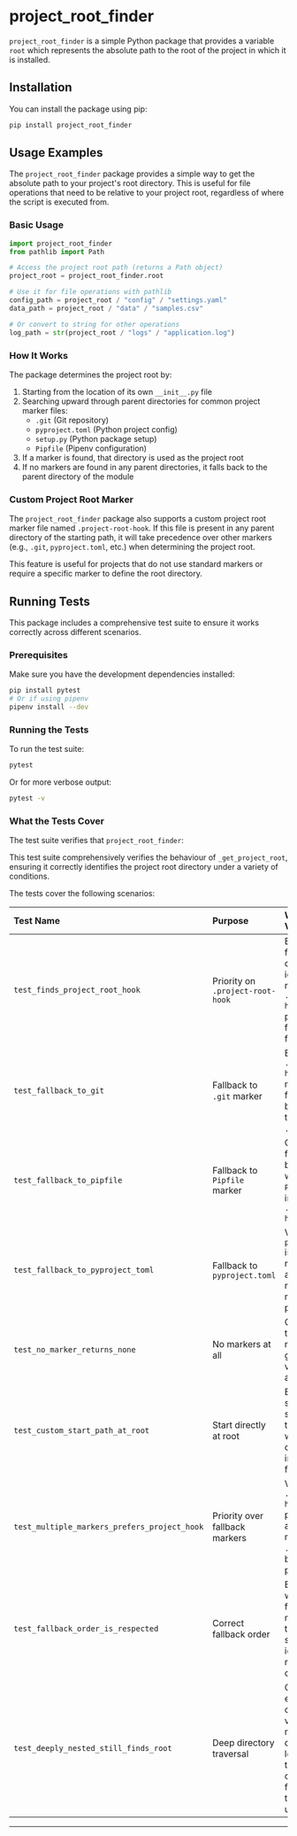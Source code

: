 # project_root_finder

`project_root_finder` is a simple Python package that provides a variable `root` which represents the absolute path to the root of the project in which it is installed.

## Installation

You can install the package using pip:

```bash
pip install project_root_finder
```

## Usage Examples

The `project_root_finder` package provides a simple way to get the absolute path to your project's root directory. This is useful for file operations that need to be relative to your project root, regardless of where the script is executed from.

### Basic Usage

```python
import project_root_finder
from pathlib import Path

# Access the project root path (returns a Path object)
project_root = project_root_finder.root

# Use it for file operations with pathlib
config_path = project_root / "config" / "settings.yaml"
data_path = project_root / "data" / "samples.csv"

# Or convert to string for other operations
log_path = str(project_root / "logs" / "application.log")
```

### How It Works

The package determines the project root by:

1. Starting from the location of its own `__init__.py` file
2. Searching upward through parent directories for common project marker files:
   - `.git` (Git repository)
   - `pyproject.toml` (Python project config)
   - `setup.py` (Python package setup)
   - `Pipfile` (Pipenv configuration)
3. If a marker is found, that directory is used as the project root
4. If no markers are found in any parent directories, it falls back to the parent directory of the module

### Custom Project Root Marker

The `project_root_finder` package also supports a custom project root marker file named `.project-root-hook`. If this file is present in any parent directory of the starting path, it will take precedence over other markers (e.g., `.git`, `pyproject.toml`, etc.) when determining the project root.

This feature is useful for projects that do not use standard markers or require a specific marker to define the root directory.

## Running Tests

This package includes a comprehensive test suite to ensure it works correctly across different scenarios.

### Prerequisites

Make sure you have the development dependencies installed:

```bash
pip install pytest
# Or if using pipenv
pipenv install --dev
```

### Running the Tests

To run the test suite:

```bash
pytest
```

Or for more verbose output:

```bash
pytest -v
```

### What the Tests Cover

The test suite verifies that `project_root_finder`:

This test suite comprehensively verifies the behaviour of `_get_project_root`, ensuring it correctly identifies the project root directory under a variety of conditions.

The tests cover the following scenarios:

| Test Name | Purpose | What it Verifies |
|:----------|:--------|:-----------------|
| `test_finds_project_root_hook` | Priority on `.project-root-hook` | Ensures the function correctly identifies the root when `.project-root-hook` is present, even from nested folders. |
| `test_fallback_to_git` | Fallback to `.git` marker | Ensures that if `.project-root-hook` is missing, the function falls back correctly to detecting a `.git` directory. |
| `test_fallback_to_pipfile` | Fallback to `Pipfile` marker | Checks fallback behaviour when a `Pipfile` exists instead of `.project-root-hook`. |
| `test_fallback_to_pyproject_toml` | Fallback to `pyproject.toml` | Verifies that `pyproject.toml` is correctly recognised as a valid project root marker if no hook is present. |
| `test_no_marker_returns_none` | No markers at all | Confirms that the function returns `None` gracefully if no valid markers are found. |
| `test_custom_start_path_at_root` | Start directly at root | Ensures that starting the search from the root itself works correctly and immediately finds the root. |
| `test_multiple_markers_prefers_project_hook` | Priority over fallback markers | Verifies that `.project-root-hook` is prioritised over any fallback markers like `.git`, even if both are present. |
| `test_fallback_order_is_respected` | Correct fallback order | Ensures that when multiple fallback markers exist, the function still correctly identifies the root without confusion. |
| `test_deeply_nested_still_finds_root` | Deep directory traversal | Checks that even when called from a very deeply nested directory (10 levels down), the root is still correctly found by traversing upwards. |

---
